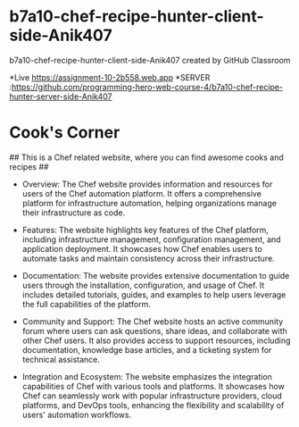 # b7a10-chef-recipe-hunter-client-side-Anik407
b7a10-chef-recipe-hunter-client-side-Anik407 created by GitHub Classroom

*Live https://assignment-10-2b558.web.app
*SERVER :https://github.com/programming-hero-web-course-4/b7a10-chef-recipe-hunter-server-side-Anik407



<h1>Cook's Corner</h1>
## This is a Chef related website, where you can find awesome cooks and recipes ##

* Overview: The Chef website provides information and resources for users of the Chef automation platform. It offers a comprehensive platform for infrastructure automation, helping organizations manage their infrastructure as code.

* Features: The website highlights key features of the Chef platform, including infrastructure management, configuration management, and application deployment. It showcases how Chef enables users to automate tasks and maintain consistency across their infrastructure.

* Documentation: The website provides extensive documentation to guide users through the installation, configuration, and usage of Chef. It includes detailed tutorials, guides, and examples to help users leverage the full capabilities of the platform.

* Community and Support: The Chef website hosts an active community forum where users can ask questions, share ideas, and collaborate with other Chef users. It also provides access to support resources, including documentation, knowledge base articles, and a ticketing system for technical assistance.

* Integration and Ecosystem: The website emphasizes the integration capabilities of Chef with various tools and platforms. It showcases how Chef can seamlessly work with popular infrastructure providers, cloud platforms, and DevOps tools, enhancing the flexibility and scalability of users' automation workflows.
